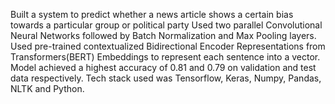 Built a system to predict whether a news article shows a certain bias towards a particular group or political party
Used two parallel Convolutional Neural Networks followed by Batch Normalization and Max Pooling layers.
Used pre-trained contextualized Bidirectional Encoder Representations from Transformers(BERT) Embeddings to represent each sentence into a vector.
Model achieved a highest accuracy of 0.81 and 0.79 on validation and test data respectively.
Tech stack used was Tensorflow, Keras, Numpy, Pandas, NLTK and Python.
